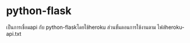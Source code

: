 # python-flask
เป็นการเชื่อมapi กับ python-flaskโดยใช้heroku
ส่วนขั้นตอนการใช้งานตาม ไฟล์heroku-api.txt
